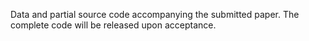 Data and partial source code accompanying the submitted paper. The complete code will be released upon acceptance.
